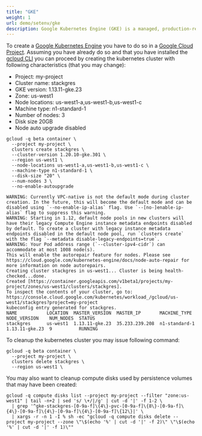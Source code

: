 ```yaml
---
title: "GKE"
weight: 1
url: demo/setenv/gke
description: Google Kubernetes Engine (GKE) is a managed, production-ready environment for running containerized applications.
---
```


To create a [Google Kubernetes Engine](https://cloud.google.com/kubernetes-engine/) you have to do so in a [Google Cloud Project](https://cloud.google.com/resource-manager/docs/creating-managing-projects).
 Assuming you have already do so and that you have installed the [gcloud CLI](https://cloud.google.com/sdk/gcloud/)
 you can proceed by creating the kubernetes cluster with following characteristics (that you may change):

 * Project: my-project
 * Cluster name: stackgres
 * GKE version: 1.13.11-gke.23
 * Zone: us-west1
 * Node locations: us-west1-a,us-west1-b,us-west1-c
 * Machine type: n1-standard-1
 * Number of nodes: 3
 * Disk size 20GB
 * Node auto upgrade disabled

```
gcloud -q beta container \
  --project my-project \
  clusters create stackgres \
  --cluster-version 1.20.10-gke.301 \
  --region us-west1 \
  --node-locations us-west1-a,us-west1-b,us-west1-c \
  --machine-type n1-standard-1 \
  --disk-size "20" \
  --num-nodes 3 \
  --no-enable-autoupgrade
```

```
WARNING: Currently VPC-native is not the default mode during cluster creation. In the future, this will become the default mode and can be disabled using `--no-enable-ip-alias` flag. Use `--[no-]enable-ip-alias` flag to suppress this warning.
WARNING: Starting in 1.12, default node pools in new clusters will have their legacy Compute Engine instance metadata endpoints disabled by default. To create a cluster with legacy instance metadata endpoints disabled in the default node pool, run `clusters create` with the flag `--metadata disable-legacy-endpoints=true`.
WARNING: Your Pod address range (`--cluster-ipv4-cidr`) can accommodate at most 1008 node(s). 
This will enable the autorepair feature for nodes. Please see https://cloud.google.com/kubernetes-engine/docs/node-auto-repair for more information on node autorepairs.
Creating cluster stackgres in us-west1... Cluster is being health-checked...done.                                                                                                                                                                                             
Created [https://container.googleapis.com/v1beta1/projects/my-project/zones/us-west1/clusters/stackgres].
To inspect the contents of your cluster, go to: https://console.cloud.google.com/kubernetes/workload_/gcloud/us-west1/stackgres?project=my-project
kubeconfig entry generated for stackgres.
NAME           LOCATION  MASTER_VERSION  MASTER_IP       MACHINE_TYPE   NODE_VERSION    NUM_NODES  STATUS
stackgres      us-west1  1.13.11-gke.23  35.233.239.208  n1-standard-1  1.13.11-gke.23  9          RUNNING
```

To cleanup the kubernetes cluster you may issue following command:

```
gcloud -q beta container \
  --project my-project \
  clusters delete stackgres \
  --region us-west1 \
```

You may also want to cleanup compute disks used by persistence volumes that may have been created:

```shell
gcloud -q compute disks list --project my-project --filter "zone:us-west1" | tail -n+2 | sed 's/ \+/|/g' | cut -d '|' -f 1-2 \
  | grep '^gke-stackgres-[0-9a-f]\{4\}-pvc-[0-9a-f]\{8\}-[0-9a-f]\{4\}-[0-9a-f]\{4\}-[0-9a-f]\{4\}-[0-9a-f]\{12\}|' \
  | xargs -r -n 1 -I % sh -ec "gcloud -q compute disks delete --project my-project --zone \"\$(echo '%' | cut -d '|' -f 2)\" \"\$(echo '%' | cut -d '|' -f 1)\""
```